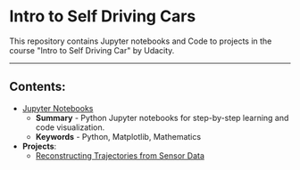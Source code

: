 # Intro to Self Driving Cars
This repository contains Jupyter notebooks and Code to projects in the course "Intro to Self Driving Car" by Udacity.

---

## Contents:
- [Jupyter Notebooks](Jupyter_Notebooks)
  - **Summary** - Python Jupyter notebooks for step-by-step learning and code visualization.
  - **Keywords** - Python, Matplotlib, Mathematics
- **Projects**:
  - [Reconstructing Trajectories from Sensor Data](Reconstructing-Trajectories)
